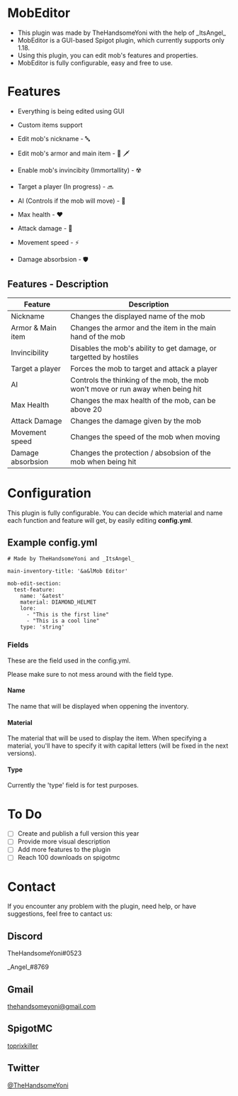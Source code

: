 # MobEditor
- This plugin was made by TheHandsomeYoni with the help of \_ItsAngel\_
- MobEditor is a GUI-based Spigot plugin, which currently supports only 1.18. 
- Using this plugin, you can edit mob's features and properties.
- MobEditor is fully configurable, easy and free to use.

<!-- ![](https://img.shields.io/github/v/release/Angel-Yoni/MobEditor.svg) -->



# Features
- Everything is being edited using GUI
- Custom items support 

- Edit mob's nickname - 🔤
- Edit mob's armor and main item - 👕 🗡️
- Enable mob's invincibity (Immortallity) - ☢️
- Target a player (In progress) - 🔜
- AI (Controls if the mob will move) - 🤖
- Max health - ❤️
- Attack damage - 🦾
- Movement speed - ⚡
- Damage absorbsion - 🛡️

## Features - Description

| Feature       |   Description |
| ------------- | ------------- |
| Nickname      | Changes the displayed name of the mob |
| Armor & Main item  | Changes the armor and the item in the main hand of the mob  |
| Invincibility  | Disables the mob's ability to get damage, or targetted by hostiles  |
| Target a player  | Forces the mob to target and attack a player  |
| AI  | Controls the thinking of the mob, the mob won't move or run away when being hit  |
| Max Health  | Changes the max health of the mob, can be above 20  |
| Attack Damage  | Changes the damage given by the mob  |
| Movement speed  | Changes the speed of the mob when moving  |
| Damage absorbsion  | Changes the protection / absobsion of the mob when being hit  |

# Configuration
This plugin is fully configurable. 
You can decide which material and name each function and feature will get, by easily editing **config.yml**.

## Example config.yml

```
# Made by TheHandsomeYoni and _ItsAngel_

main-inventory-title: '&a&lMob Editor'

mob-edit-section:
  test-feature:
    name: '&atest'
    material: DIAMOND_HELMET
    lore:
      - "This is the first line"
      - "This is a cool line"
    type: 'string'
```

### Fields
These are the field used in the config.yml. 

Please make sure to not mess around with the field type.

#### **Name**
 The name that will be displayed when oppening the inventory.

#### **Material** 
 The material that will be used to display the item.
 When specifying a material, you'll have to specify it with capital letters (will be fixed in the next versions).

#### **Type** 
 Currently the 'type' field is for test purposes.


# To Do
- [ ] Create and publish a full version this year
- [ ] Provide more visual description
- [ ] Add more features to the plugin
- [ ] Reach 100 downloads on spigotmc

# Contact
If you encounter any problem with the plugin, need help, or have suggestions, feel free to cantact us:
## Discord
TheHandsomeYoni#0523

\_Angel\_#8769

## Gmail
thehandsomeyoni@gmail.com

## SpigotMC
[toprixkiller](https://www.spigotmc.org/members/toprixkiller.859687/)

## Twitter
[@TheHandsomeYoni](https://twitter.com/TheHandsomeYoni)
